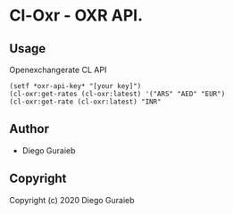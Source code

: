 # Cl-Oxr - OXR API.

## Usage

Openexchangerate CL API

```
(setf *oxr-api-key* "[your key]")
(cl-oxr:get-rates (cl-oxr:latest) '("ARS" "AED" "EUR")
(cl-oxr:get-rate (cl-oxr:latest) "INR"
```

## Author

* Diego Guraieb

## Copyright

Copyright (c) 2020 Diego Guraieb
